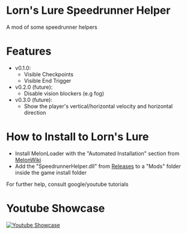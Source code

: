 # Lorn's Lure Speedrunner Helper
 A mod of some speedrunner helpers

# Features
* v0.1.0:
	* Visible Checkpoints
	* Visible End Trigger
* v0.2.0 (future):
	* Disable vision blockers (e.g fog)
* v0.3.0 (future):
	* Show the player's vertical/horizontal velocity and horizontal direction

# How to Install to Lorn's Lure
* Install MelonLoader with the "Automated Installation" section from [MelonWiki](https://melonwiki.xyz/#/?id=requirements)
* Add the "SpeedrunnerHelper.dll" from [Releases](https://github.com/XdotCore/SpeedrunnerHelper/releases) to a "Mods" folder inside the game install folder

For further help, consult google/youtube tutorials

# Youtube Showcase
 [![Youtube Showcase](http://img.youtube.com/vi/fVa6GTA-NIs/0.jpg)](https://www.youtube.com/watch?v=fVa6GTA-NIs "Visible Checkpoints and End Trigger Showcase | Lorn's Lure Mod")

